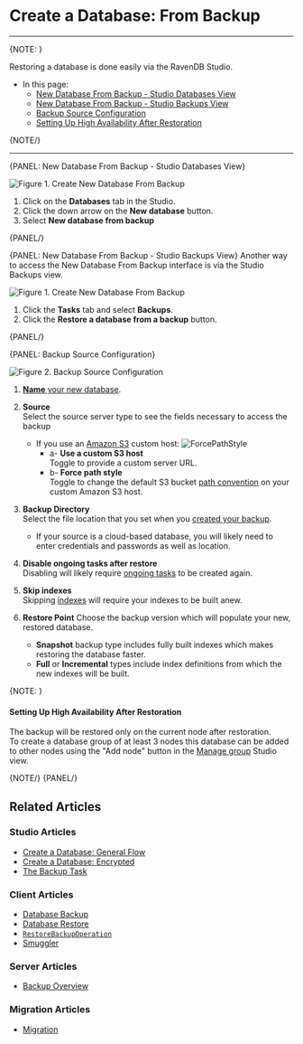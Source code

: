 # Create a Database: From Backup
---

{NOTE: }

Restoring a database is done easily via the RavenDB Studio. 

* In this page:  
  * [New Database From Backup - Studio Databases View](../../../studio/database/create-new-database/from-backup#new-database-from-backup---studio-databases-view)  
  * [New Database From Backup - Studio Backups View](../../../studio/database/create-new-database/from-backup#new-database-from-backup---studio-backups-view)  
  * [Backup Source Configuration](../../../studio/database/create-new-database/from-backup#backup-source-configuration)  
  * [Setting Up High Availability After Restoration](../../../studio/database/create-new-database/from-backup#setting-up-high-availability-after-restoration)

{NOTE/}

---

{PANEL: New Database From Backup - Studio Databases View}

![Figure 1. Create New Database From Backup](images/new-database-from-backup-1.png "Create New Database From Backup")

 1. Click on the **Databases** tab in the Studio.  
 2. Click the down arrow on the **New database** button.  
 3. Select **New database from backup**  

{PANEL/}

{PANEL: New Database From Backup - Studio Backups View}
Another way to access the New Database From Backup interface is via the Studio Backups view.

![Figure 1. Create New Database From Backup](images/backup-task-view1.png "Create New Database From Backup")

1. Click the **Tasks** tab and select **Backups**.
2. Click the **Restore a database from a backup** button.

{PANEL/}

{PANEL: Backup Source Configuration}

![Figure 2. Backup Source Configuration](images/new-database-from-backup-2.png "Backup Source Configuration")

1. [**Name** your new database](../../../studio/database/create-new-database/general-flow#2.-database-name).  

2. **Source**  
   Select the source server type to see the fields necessary to access the backup
   * If you use an [Amazon S3](https://aws.amazon.com/s3/) custom host:
     ![ForcePathStyle](images/studio-force-path-style.png "ForcePathStyle")
      * a- **Use a custom S3 host**  
        Toggle to provide a custom server URL.  
      * b- **Force path style**  
        Toggle to change the default S3 bucket [path convention](https://aws.amazon.com/blogs/aws/amazon-s3-path-deprecation-plan-the-rest-of-the-story/) on your custom Amazon S3 host.  


3. **Backup Directory**  
   Select the file location that you set when you [created your backup](../../../studio/database/tasks/backup-task).  
    * If your source is a cloud-based database, you will likely need to enter credentials and passwords as well as location.  

4. **Disable ongoing tasks after restore**  
   Disabling will likely require [ongoing tasks](../../../studio/database/tasks/ongoing-tasks/general-info) to be created again.  

5. **Skip indexes**  
   Skipping [indexes](../../../indexes/what-are-indexes) will require your indexes to be built anew.  

6. **Restore Point** 
   Choose the backup version which will populate your new, restored database.  
   * **Snapshot** backup type includes fully built indexes which makes restoring the database faster.  
   * **Full** or **Incremental** types include index definitions from which the new indexes will be built.  
   
{NOTE: }
#### Setting Up High Availability After Restoration 

The backup will be restored only on the current node after restoration.  
To create a database group of at least 3 nodes this database can be added to other nodes 
using the "Add node" button in the [Manage group](../../../studio/database/settings/manage-database-group#database-group-topology---actions) 
Studio view.

{NOTE/}
{PANEL/}

## Related Articles

### Studio Articles
- [Create a Database: General Flow](../../../studio/database/create-new-database/general-flow)  
- [Create a Database: Encrypted](../../../studio/database/create-new-database/encrypted)  
- [The Backup Task](../../../studio/database/tasks/backup-task)  

### Client Articles
- [Database Backup](../../../client-api/operations/maintenance/backup/backup)  
- [Database Restore](../../../client-api/operations/maintenance/backup/restore)  
- [`RestoreBackupOperation`](../../../client-api/operations/server-wide/restore-backup)  
- [Smuggler](../../../client-api/smuggler/what-is-smuggler)  

### Server Articles
- [Backup Overview](../../../server/ongoing-tasks/backup-overview)  

### Migration Articles
- [Migration](../../../migration/server/data-migration)  
